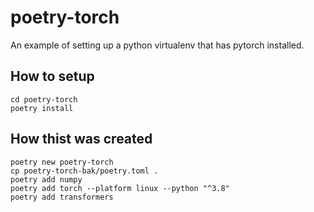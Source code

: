 # poetry-torch

An example of setting up a python virtualenv that has pytorch installed.


## How to setup

```
cd poetry-torch
poetry install
```


## How thist was created

```
poetry new poetry-torch
cp poetry-torch-bak/poetry.toml .
poetry add numpy
poetry add torch --platform linux --python "^3.8"
poetry add transformers
```
